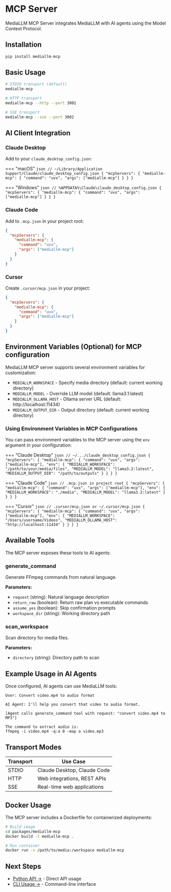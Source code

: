 # MCP Server

MediaLLM MCP Server integrates MediaLLM with AI agents using the Model Context Protocol.

## Installation

```bash
pip install mediallm-mcp
```

## Basic Usage

```bash
# STDIO transport (default)
mediallm-mcp

# HTTP transport
mediallm-mcp --http --port 3001

# SSE transport  
mediallm-mcp --sse --port 3002
```

## AI Client Integration

### Claude Desktop

Add to your `claude_desktop_config.json`:

=== "macOS"
    ```json
    // ~/Library/Application Support/Claude/claude_desktop_config.json
    {
      "mcpServers": {
        "mediallm-mcp": {
          "command": "uvx",
          "args": ["mediallm-mcp"]
        }
      }
    }
    ```

=== "Windows"
    ```json
    // %APPDATA%\Claude\claude_desktop_config.json
    {
      "mcpServers": {
        "mediallm-mcp": {
          "command": "uvx",
          "args": ["mediallm-mcp"]
        }
      }
    }
    ```

### Claude Code

Add to `.mcp.json` in your project root:

```json
{
  "mcpServers": {
    "mediallm-mcp": {
      "command": "uvx",
      "args": ["mediallm-mcp"]
    }
  }
}
```

### Cursor

Create `.cursor/mcp.json` in your project:

```json
{
  "mcpServers": {
    "mediallm-mcp": {
      "command": "uvx",
      "args": ["mediallm-mcp"]
    }
  }
}
```

## Environment Variables (Optional) for MCP configuration

MediaLLM MCP server supports several environment variables for customization:

- `MEDIALLM_WORKSPACE` - Specify media directory (default: current working directory)
- `MEDIALLM_MODEL` - Override LLM model (default: llama3.1:latest)
- `MEDIALLM_OLLAMA_HOST` - Ollama server URL (default: http://localhost:11434)
- `MEDIALLM_OUTPUT_DIR` - Output directory (default: current working directory)

### Using Environment Variables in MCP Configurations

You can pass environment variables to the MCP server using the `env` argument in your configuration:

=== "Claude Desktop"
    ```json
    // ~/.../claude_desktop_config.json
    {
      "mcpServers": {
        "mediallm-mcp": {
          "command": "uvx",
          "args": ["mediallm-mcp"],
          "env": {
            "MEDIALLM_WORKSPACE": "/path/to/your/media/files",
            "MEDIALLM_MODEL": "llama3.2:latest",
            "MEDIALLM_OUTPUT_DIR": "/path/to/outputs"
          }
        }
      }
    }
    ```

=== "Claude Code"
    ```json
    // .mcp.json in project root
    {
      "mcpServers": {
        "mediallm-mcp": {
          "command": "uvx",
          "args": ["mediallm-mcp"],
          "env": {
            "MEDIALLM_WORKSPACE": "./media",
            "MEDIALLM_MODEL": "llama3.2:latest"
          }
        }
      }
    }
    ```

=== "Cursor"
    ```json
    // .cursor/mcp.json or ~/.cursor/mcp.json
    {
      "mcpServers": {
        "mediallm-mcp": {
          "command": "uvx",
          "args": ["mediallm-mcp"],
          "env": {
            "MEDIALLM_WORKSPACE": "/Users/username/Videos",
            "MEDIALLM_OLLAMA_HOST": "http://localhost:11434"
          }
        }
      }
    }
    ```

## Available Tools

The MCP server exposes these tools to AI agents:

### generate_command

Generate FFmpeg commands from natural language.

**Parameters:**

- `request` (string): Natural language description
- `return_raw` (boolean): Return raw plan vs executable commands  
- `assume_yes` (boolean): Skip confirmation prompts
- `workspace_dir` (string): Working directory path

### scan_workspace

Scan directory for media files.

**Parameters:**

- `directory` (string): Directory path to scan

## Example Usage in AI Agents

Once configured, AI agents can use MediaLLM tools:

```
User: Convert video.mp4 to audio format

AI Agent: I'll help you convert that video to audio format.

[Agent calls generate_command tool with request: "convert video.mp4 to MP3"]

The command to extract audio is:
ffmpeg -i video.mp4 -q:a 0 -map a video.mp3
```

## Transport Modes

| Transport | Use Case |
|-----------|----------|
| STDIO | Claude Desktop, Claude Code |
| HTTP | Web integrations, REST APIs |
| SSE | Real-time web applications |

## Docker Usage

The MCP server includes a Dockerfile for containerized deployments:

```bash
# Build image
cd packages/mediallm-mcp
docker build -t mediallm-mcp .

# Run container
docker run -v /path/to/media:/workspace mediallm-mcp
```

## Next Steps

- [Python API →](python-api.md) - Direct API usage
- [CLI Usage →](cli.md) - Command-line interface